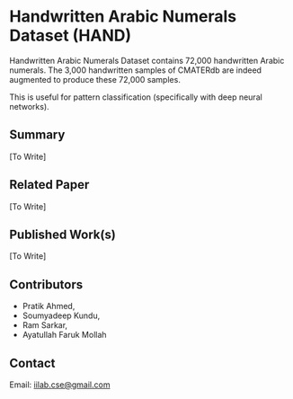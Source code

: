 # Handwritten Arabic Numerals Dataset (HAND)
Handwritten Arabic Numerals Dataset contains 72,000 handwritten Arabic numerals. The 3,000 handwritten samples of CMATERdb are indeed augmented to produce these 72,000 samples. 

This is useful for pattern classification (specifically with deep neural networks).

## Summary
[To Write]

## Related Paper
[To Write]

## Published Work(s)
[To Write]

## Contributors
* Pratik Ahmed, 
* Soumyadeep Kundu, 
* Ram Sarkar, 
* Ayatullah Faruk Mollah

## Contact 
Email: iilab.cse@gmail.com
